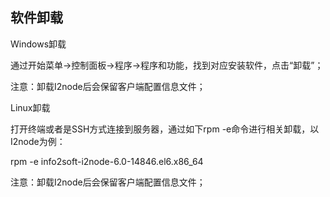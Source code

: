 ## 软件卸载

Windows卸载

通过开始菜单-&gt;控制面板-&gt;程序-&gt;程序和功能，找到对应安装软件，点击“卸载”；

注意：卸载I2node后会保留客户端配置信息文件；

Linux卸载

打开终端或者是SSH方式连接到服务器，通过如下rpm -e命令进行相关卸载，以I2node为例：

rpm -e info2soft-i2node-6.0-14846.el6.x86_64

注意：卸载I2node后会保留客户端配置信息文件；